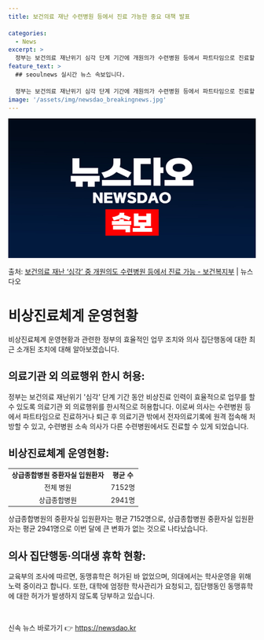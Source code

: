 ```yaml
---
title: 보건의료 재난 수련병원 등에서 진료 가능한 중요 대책 발표

categories:
  - News
excerpt: >
  정부는 보건의료 재난위기 심각 단계 기간에 개원의가 수련병원 등에서 파트타임으로 진료할 수 있도록 허용한다고…
feature_text: >
  ## seoulnews 실시간 뉴스 속보입니다.

  정부는 보건의료 재난위기 심각 단계 기간에 개원의가 수련병원 등에서 파트타임으로 진료할 수 있도록 허용한다고…
image: '/assets/img/newsdao_breakingnews.jpg'
---
```


![뉴스다오 속보](/assets/img/newsdao_breakingnews.jpg)

<p>출처: <a href="https://newsdao.kr/3414" rel="dofollow">보건의료 재난 ‘심각’ 중 개원의도 수련병원 등에서 진료 가능 - 보건복지부</a> | 뉴스다오</p>

<h1>비상진료체계 운영현황</h1>

비상진료체계 운영현황과 관련한 정부의 효율적인 업무 조치와 의사 집단행동에 대한 최근 소개된 조치에 대해 알아보겠습니다.

<h2>의료기관 외 의료행위 한시 허용:</h2>

<p data-ke-size="size16">정부는 보건의료 재난위기 '심각' 단계 기간 동안 비상진료 인력이 효율적으로 업무를 할 수 있도록 의료기관 외 의료행위를 한시적으로 허용합니다. 이로써 의사는 수련병원 등에서 파트타임으로 진료하거나 퇴근 후 의료기관 밖에서 전자의료기록에 원격 접속해 처방할 수 있고, 수련병원 소속 의사가 다른 수련병원에서도 진료할 수 있게 되었습니다.</p>

<h2>비상진료체계 운영현황:</h2>

<table>
    <tr>
        <td style="text-align: center; height: 17px;"><b>상급종합병원 중환자실 입원환자</b></td>
        <td style="text-align: center; height: 17px;"><b>평균 수</b></td>
    </tr>
    <tr>
        <td style="text-align: center; height: 17px;">전체 병원</td>
        <td style="text-align: center; height: 17px;">7152명</td>
    </tr>
    <tr>
        <td style="text-align: center; height: 17px;">상급종합병원</td>
        <td style="text-align: center; height: 17px;">2941명</td>
    </tr>
</table>

<p data-ke-size="size16">상급종합병원의 중환자실 입원환자는 평균 7152명으로, 상급종합병원 중환자실 입원환자는 평균 2941명으로 이번 달에 큰 변화가 없는 것으로 나타났습니다.</p>

<h2>의사 집단행동·의대생 휴학 현황:</h2>

<p data-ke-size="size16">교육부의 조사에 따르면, 동맹휴학은 허가된 바 없었으며, 의대에서는 학사운영을 위해 노력 중이라고 합니다. 또한, 대학에 엄정한 학사관리가 요청되고, 집단행동인 동맹휴학에 대한 허가가 발생하지 않도록 당부하고 있습니다.</p>

<p data-ke-size="size16">&nbsp;</p> 

신속 뉴스 바로가기 👉 <a href="https://newsdao.kr" rel="dofollow">https://newsdao.kr</a>


